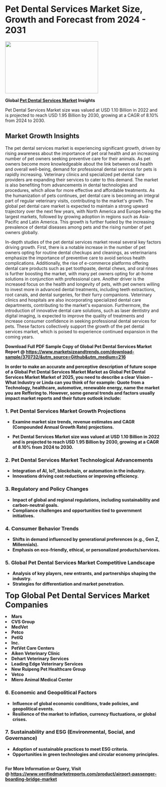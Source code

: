 <H1>Pet Dental Services Market Size, Growth and Forecast from 2024 - 2031</H1><img class="aligncenter size-medium wp-image-584254" src="https://thirdeyenews.in/wp-content/uploads/2024/09/Global-Market-Research-300x168.jpeg" alt="" width="300" height="168" /><p><strong>Global&nbsp;<a href="https://www.marketsizeandtrends.com/download-sample/370732/&amp;utm_source=Github&utm_medium=216">Pet Dental Services Market</a> Insights</strong></p><p>Pet Dental Services Market size was valued at USD 1.10 Billion in 2022 and is projected to reach USD 1.95 Billion by 2030, growing at a CAGR of 8.10% from 2024 to 2030.</p><p><h2>Market Growth Insights</h2> <p>The pet dental services market is experiencing significant growth, driven by rising awareness about the importance of pet oral health and an increasing number of pet owners seeking preventive care for their animals. As pet owners become more knowledgeable about the link between oral health and overall well-being, demand for professional dental services for pets is rapidly increasing. Veterinary clinics and specialized pet dental care providers are expanding their services to cater to this demand. The market is also benefiting from advancements in dental technologies and procedures, which allow for more effective and affordable treatments. As the humanization of pets continues, pet dental care is becoming an integral part of regular veterinary visits, contributing to the market's growth. The global pet dental care market is expected to maintain a strong upward trajectory over the next few years, with North America and Europe being the largest markets, followed by growing adoption in regions such as Asia-Pacific and Latin America. This growth is further fueled by the increasing prevalence of dental diseases among pets and the rising number of pet owners globally.</p> <p><strong></strong></p> <p>In-depth studies of the pet dental services market reveal several key factors driving growth. First, there is a notable increase in the number of pet owners opting for routine dental checkups and cleanings, as veterinarians emphasize the importance of preventive care to avoid serious health complications. Additionally, the rise of e-commerce platforms offering dental care products such as pet toothpaste, dental chews, and oral rinses is further boosting the market, with many pet owners opting for at-home solutions in conjunction with professional care. Another driver is the increased focus on the health and longevity of pets, with pet owners willing to invest more in advanced dental treatments, including teeth extractions, root canals, and dental surgeries, for their furry companions. Veterinary clinics and hospitals are also incorporating specialized dental care departments, contributing to the market's expansion. Furthermore, the introduction of innovative dental care solutions, such as laser dentistry and digital imaging, is expected to improve the quality of treatments and increase consumer confidence in seeking professional dental services for pets. These factors collectively support the growth of the pet dental services market, which is poised to experience continued expansion in the coming years.</p> <p><strong></p><p><span class=""><strong>Download Full PDF Sample Copy of Global Pet Dental Services Market Report</strong> @ <a href="https://www.marketsizeandtrends.com/download-sample/370732/&amp;utm_source=Github&utm_medium=216" target="_blank">https://www.marketsizeandtrends.com/download-sample/370732/&amp;utm_source=Github&utm_medium=216</a></span></p><p>In order to make an accurate and perceptive description of future scope of a Global&nbsp;Pet Dental Services Market Market as Global&nbsp;Pet Dental Services Market Market of 2025, you need to describe a clear Vision &ndash; What Industry or Linda can you think of for example: Quote from a Technology, healthcare, automotive, renewable energy, name the market you are Reffering to. However, some general trends and factors usually impact market reports and their future outlook include:</p><h3>1.&nbsp;<strong>Pet Dental Services Market Growth Projections</strong></h3><ul><li>Examine market size trends, revenue estimates and CAGR (Compounded Annual Growth Rate) projections.</li><li><p>Pet Dental Services Market size was valued at USD 1.10 Billion in 2022 and is projected to reach USD 1.95 Billion by 2030, growing at a CAGR of 8.10% from 2024 to 2030.</p></li></ul><h3>2.&nbsp;<strong>Pet Dental Services Market Technological Advancements</strong></h3><ul><li>Integration of AI, IoT, blockchain, or automation in the industry.</li><li>Innovations driving cost reductions or improving efficiency.</li></ul><h3>3.&nbsp;<strong>Regulatory and Policy Changes</strong></h3><ul><li>Impact of global and regional regulations, including sustainability and carbon-neutral goals.</li><li>Compliance challenges and opportunities tied to government initiatives.</li></ul><h3>4.&nbsp;<strong>Consumer Behavior Trends</strong></h3><ul><li>Shifts in demand influenced by generational preferences (e.g., Gen Z, Millennials).</li><li>Emphasis on eco-friendly, ethical, or personalized products/services.</li></ul><h3>5.&nbsp;<strong>Global Pet Dental Services Market Competitive Landscape</strong></h3><ul><li>Analysis of key players, new entrants, and partnerships shaping the industry.</li><li>Strategies for differentiation and market penetration.</li></ul><p data-pm-slice="1 1 []"><span style="color: inherit; font-family: inherit; font-size: 25px;">Top Global Pet Dental Services Market Companies</span></p><div class="" data-test-id=""><p><li>Mars</li><li> CVS Group</li><li> MedVet</li><li> Petco</li><li> PetIQ</li><li> Inc.</li><li> PetVet Care Centers</li><li> Aiken Veterinary Clinic</li><li> Dehart Veterinary Services</li><li> Leading Edge Veterinary Services</li><li> New Ruipeng Pet Healthcare Group</li><li> Vetco</li><li> Miero Animal Medical Center</li></p></div><h3>6.&nbsp;<strong>Economic and Geopolitical Factors</strong></h3><ul><li>Influence of global economic conditions, trade policies, and geopolitical events.</li><li>Resilience of the market to inflation, currency fluctuations, or global crises.</li></ul><h3>7.&nbsp;<strong>Sustainability and ESG (Environmental, Social, and Governance)</strong></h3><ul><li>Adoption of sustainable practices to meet ESG criteria.</li><li>Opportunities in green technologies and circular economy principles.</li></ul><h2><strong style="font-size: 14px;">For More Information or Query, Visit @&nbsp;</strong><a style="background-color: #ffffff; font-size: 14px;" href="https://www.marketsizeandtrends.com/report/pet-dental-services-market/" target="_blank">https://www.verifiedmarketreports.com/product/airport-passenger-boarding-bridge-market</a></h2>
